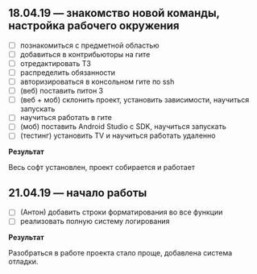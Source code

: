 ## 18.04.19 — знакомство новой команды, настройка рабочего окружения

* [ ] познакомиться с предметной областью
* [ ] добавиться в контрибьюторы на гите
* [ ] отредактировать ТЗ
* [ ] распределить обязанности
* [ ] авторизироваться в консольном гите по ssh
* [ ] (веб) поставить питон 3
* [ ] (веб + моб) склонить проект, установить зависимости, научиться запускать
* [ ] научиться работать в гите
* [ ] (моб) поставить Android Studio с SDK, научиться запускать
* [ ] (тестинг) установить TV и научиться работать удаленно

 **Результат**

Весь софт установлен, проект собирается и работает


## 21.04.19 — начало работы

* [ ] (Антон) добавить строки форматирования во все функции
* [ ] реализовать полную систему логирования

 **Результат**

Разобраться в работе проекта стало проще, добавлена система отладки.
